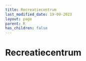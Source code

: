 ```yaml
---
title: Recreatiecentrum
last_modified_date: 19-09-2023
layout: page
parent: R
has_children: false
---
```


Recreatiecentrum
================

